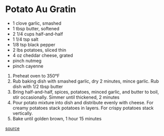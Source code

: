 # Potato Au Gratin

* 1 clove garlic, smashed
* 1 tbsp butter, softened
* 2 1/4 cups half-and-half
* 1 1/4 tsp salt
* 1/8 tsp black pepper
* 2 lbs potatoes, sliced thin
* 4 oz cheddar cheese, grated
* pinch nutmeg
* pinch cayenne

1. Preheat oven to 350°F
1. Rub baking dish with smashed garlic, dry 2 minutes, mince garlic. Rub dish with 1/2 tbsp butter
1. Bring half-and-half, spices, potatoes, minced garlic, and butter to boil, stir occasionally. Simmer until thickened, 2 minutes
1. Pour potato mixture into dish and distribute evenly with cheese. For creamy potatoes stack potatoes in layers. For crispy potatoes stack vertically.
1. Bake until golden brown, 1 hour 15 minutes

[source](https://www.cooksillustrated.com/recipes/1236-classic-potato-gratin)

